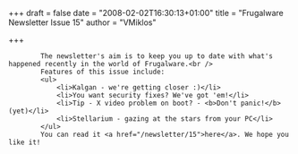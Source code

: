 
+++
draft = false
date = "2008-02-02T16:30:13+01:00"
title = "Frugalware Newsletter Issue 15"
author = "VMiklos"

+++

            The newsletter's aim is to keep you up to date with what's happened recently in the world of Frugalware.<br />
            Features of this issue include:
            <ul>
                <li>Kalgan - we're getting closer :)</li>
                <li>You want security fixes? We've got 'em!</li>
                <li>Tip - X video problem on boot? - <b>Don't panic!</b> (yet)</li>
                <li>Stellarium - gazing at the stars from your PC</li>
            </ul>
            You can read it <a href="/newsletter/15">here</a>. We hope you like it!
            
        